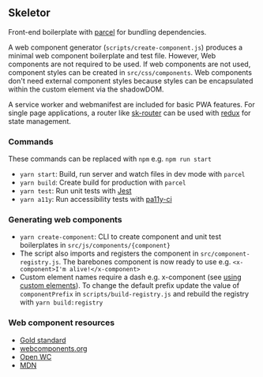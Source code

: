 ## Skeletor

Front-end boilerplate with [parcel](https://parceljs.org/) for bundling dependencies.

A web component generator (`scripts/create-component.js`) produces a minimal web component boilerplate and test file. However, Web components are not required to be used. If web components are not used, component styles can be created in `src/css/components`. Web components don't need external component styles because styles can be encapsulated within the custom element via the shadowDOM.

A service worker and webmanifest are included for basic PWA features. For single page applications, a router like [sk-router](https://github.com/skatejs/skatejs/tree/master/packages/sk-router) can be used with [redux](https://redux.js.org/) for state management.

### Commands
These commands can be replaced with `npm` e.g. `npm run start`

+ `yarn start`: Build, run server and watch files in dev mode with `parcel`
+ `yarn build`: Create build for production with `parcel`
+ `yarn test`: Run unit tests with [Jest](https://github.com/facebook/jest)
+ `yarn a11y`: Run accessibility tests with [pa11y-ci](https://github.com/pa11y/pa11y-ci)

### Generating web components
+ `yarn create-component`: CLI to create component and unit test boilerplates in `src/js/components/{component}`
+ The script also imports and registers the component in `src/component-registry.js`. The barebones component is now ready to use e.g. `<x-component>I'm alive!</x-component>`
+ Custom element names require a dash e.g. x-component (see [using custom elements](https://developer.mozilla.org/en-US/docs/Web/Web_Components/Using_custom_elements)). To change the default prefix update the value of `componentPrefix` in `scripts/build-registry.js` and rebuild the registry with `yarn build:registry`

### Web component resources
+ [Gold standard](https://github.com/webcomponents/gold-standard/wiki)
+ [webcomponents.org](https://www.webcomponents.org)
+ [Open WC](https://open-wc.org/)
+ [MDN](https://developer.mozilla.org/en-US/docs/Web/Web_Components)
